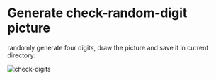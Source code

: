 # Generate check-random-digit picture

randomly generate four digits, draw the picture and save it in current directory:

![check-digits](https://github.com/aptxna/digit_picture/blob/master/pUnD.jpg)